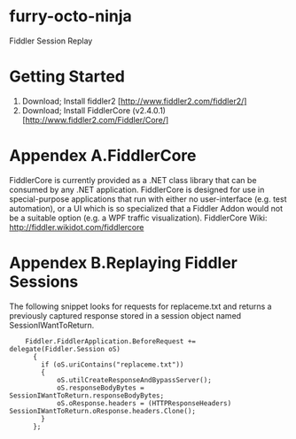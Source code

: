 furry-octo-ninja
================

Fiddler Session Replay


Getting Started
================

1. Download; Install fiddler2 [http://www.fiddler2.com/fiddler2/]
2. Download; Install FiddlerCore (v2.4.0.1) [http://www.fiddler2.com/Fiddler/Core/]


Appendex A.FiddlerCore
================

FiddlerCore is currently provided as a .NET class library that can be consumed by any .NET application. 
FiddlerCore is designed for use in special-purpose applications that run with either no user-interface (e.g. test automation), or a UI which is so specialized that a Fiddler Addon would not be a suitable option (e.g. a WPF traffic visualization).
FiddlerCore Wiki: http://fiddler.wikidot.com/fiddlercore


Appendex B.Replaying Fiddler Sessions
================
The following snippet looks for requests for replaceme.txt and returns a previously captured response stored in a session object named SessionIWantToReturn.

		Fiddler.FiddlerApplication.BeforeRequest += delegate(Fiddler.Session oS)
		  {
			if (oS.uriContains("replaceme.txt"))
			{
				oS.utilCreateResponseAndBypassServer();
				oS.responseBodyBytes = SessionIWantToReturn.responseBodyBytes;
				oS.oResponse.headers = (HTTPResponseHeaders) SessionIWantToReturn.oResponse.headers.Clone();
			}
		  };

